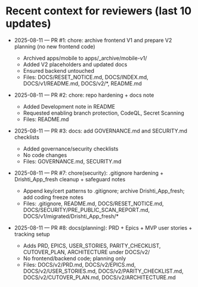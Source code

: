 # Recent context for reviewers (last 10 updates)

- 2025-08-11 — PR #1: chore: archive frontend V1 and prepare V2 planning (no new frontend code)
  - Archived apps/mobile to apps/_archive/mobile-v1/
  - Added V2 placeholders and updated docs
  - Ensured backend untouched
  - Files: DOCS/RESET_NOTICE.md, DOCS/INDEX.md, DOCS/v1/README.md, DOCS/v2/*, README.md

- 2025-08-11 — PR #2: chore: repo hardening + docs note
  - Added Development note in README
  - Requested enabling branch protection, CodeQL, Secret Scanning
  - Files: README.md

- 2025-08-11 — PR #3: docs: add GOVERNANCE.md and SECURITY.md checklists
  - Added governance/security checklists
  - No code changes
  - Files: GOVERNANCE.md, SECURITY.md



- 2025-08-11 — PR #7: chore(security): .gitignore hardening + Drishti_App_fresh cleanup + safeguard notes
  - Append key/cert patterns to .gitignore; archive Drishti_App_fresh; add coding freeze notes
  - Files: .gitignore, README.md, DOCS/RESET_NOTICE.md, DOCS/SECURITY/PRE_PUBLIC_SCAN_REPORT.md, DOCS/v1/migrated/Drishti_App_fresh/*

- 2025-08-11 — PR #8: docs(planning): PRD + Epics + MVP user stories + tracking setup
  - Adds PRD, EPICS, USER_STORIES, PARITY_CHECKLIST, CUTOVER_PLAN, ARCHITECTURE under DOCS/v2/
  - No frontend/backend code; planning only
  - Files: DOCS/v2/PRD.md, DOCS/v2/EPICS.md, DOCS/v2/USER_STORIES.md, DOCS/v2/PARITY_CHECKLIST.md, DOCS/v2/CUTOVER_PLAN.md, DOCS/v2/ARCHITECTURE.md
